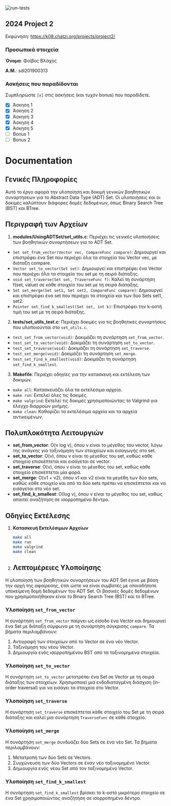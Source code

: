 ![run-tests](../../workflows/run-tests/badge.svg)

## 2024 Project 2

Εκφώνηση: https://k08.chatzi.org/projects/project2/


### Προσωπικά στοιχεία

__Όνομα__: Φοίβος Βλάχος

__Α.Μ.__: sdi201900313

### Ασκήσεις που παραδίδονται

Συμπληρώστε `[x]` στις ασκήσεις (και τυχόν bonus) που παραδίδετε.

- [x] Άσκηση 1
- [x] Άσκηση 2
- [x] Άσκηση 3
- [x] Άσκηση 4
- [x] Άσκηση 5
- [ ] Bonus 1
- [ ] Bonus 2

# Documentation

## Γενικές Πληροφορίες
Αυτό το έργο αφορά την υλοποίηση και δοκιμή γενικών βοηθητικών συναρτήσεων για το Abstract Data Type (ADT) Set. Οι υλοποιήσεις και οι δοκιμές καλύπτουν διάφορες δομές δεδομένων, όπως Binary Search Tree (BST) και BTree.

## Περιγραφή των Αρχείων

1. **modules/UsingADTSet/set_utils.c**: Περιέχει τις γενικές υλοποιήσεις των βοηθητικών συναρτήσεων για το ADT Set.
  - `Set set_from_vector(Vector vec, CompareFunc compare)`: Δημιουργεί και επιστρέφει ένα Set που περιέχει όλα τα στοιχεία του Vector vec, με διάταξη compare.
  - `Vector set_to_vector(Set set)`: Δημιουργεί και επιστρέφει ένα Vector που περιέχει όλα τα στοιχεία του set με τη σειρά διάταξης.
  - `void set_traverse(Set set, TraverseFunc f)`: Καλεί τη συνάρτηση f(set, value) σε κάθε στοιχείο του set με τη σειρά διάταξης.
  - `Set set_merge(Set set1, Set set2, CompareFunc compare)`: Δημιουργεί και επιστρέφει ένα set που περιέχει τα στοιχεία και των δύο Sets set1, set2.
  - `Pointer set_find_k_smallest(Set set, int k)`: Επιστρέφει την k-οστή τιμή του set με τη σειρά διάταξης.

2. **tests/set_utils_test.c**: Περιέχει δοκιμές για τις βοηθητικές συναρτήσεις που υλοποιούνται στο `set_utils.c`.
  - `test_set_from_vector(void)`: Δοκιμάζει τη συνάρτηση `set_from_vector`.
  - `test_set_to_vector(void)`: Δοκιμάζει τη συνάρτηση `set_to_vector`.
  - `test_set_traverse(void)`: Δοκιμάζει τη συνάρτηση `set_traverse`.
  - `test_set_merge(void)`: Δοκιμάζει τη συνάρτηση `set_merge`.
  - `test_set_find_k_smallest(void)`: Δοκιμάζει τη συνάρτηση `set_find_k_smallest`.

3. **Makefile**: Περιέχει οδηγίες για την κατασκευή και εκτέλεση των δοκιμών.
  - `make all`: Κατασκευάζει όλα τα εκτελέσιμα αρχεία.
  - `make run`: Εκτελεί όλες τις δοκιμές.
  - `make valgrind`: Εκτελεί τις δοκιμές χρησιμοποιώντας το Valgrind για έλεγχο διαρροών μνήμης.
  - `make clean`: Καθαρίζει τα εκτελέσιμα αρχεία και τα αρχεία αντικειμένων.

## Πολυπλοκότητα Λειτουργιών

- **set_from_vector**: Ο(ν log ν), όπου ν είναι το μέγεθος του vector, λόγω της ανάγκης για ταξινόμηση των στοιχείων και εισαγωγής στο set.
- **set_to_vector**: Ο(ν), όπου ν είναι το μέγεθος του set, καθώς κάθε στοιχείο επισκέπτεται και εισάγεται σε vector.
- **set_traverse**: Ο(ν), όπου ν είναι το μέγεθος του set, καθώς κάθε στοιχείο επισκέπτεται μία φορά.
- **set_merge**: Ο(ν1 + ν2), όπου ν1 και ν2 είναι τα μεγέθη των δύο sets, καθώς κάθε στοιχείο και από τα δύο sets πρέπει να επισκέπτεται και να εισάγεται στο νέο set.
- **set_find_k_smallest**: Ο(log ν), όπου ν είναι το μέγεθος του set, καθώς απαιτεί αναζήτηση σε ισορροπημένο δέντρο.

## Οδηγίες Εκτέλεσης

1. **Κατασκευή Εκτελέσιμων Αρχείων**
   ```sh
   make all
   make run 
   make valgrind
   make clean
   
2. ## Λεπτομέρειες Υλοποίησης
Η υλοποίηση των βοηθητικών συναρτήσεων του ADT Set έγινε με βάση την αρχή της αφαίρεσης, έτσι ώστε να είναι συμβατές με οποιαδήποτε υποκείμενη δομή δεδομένων του ADT Set. Οι βασικές δομές δεδομένων που χρησιμοποιήθηκαν είναι το Binary Search Tree (BST) και το BTree.

### Υλοποίηση `set_from_vector`
Η συνάρτηση `set_from_vector` παίρνει ως είσοδο ένα Vector και δημιουργεί ένα Set με διάταξη σύμφωνα με τη συνάρτηση σύγκρισης `compare`. Τα βήματα περιλαμβάνουν:

1. Αντιγραφή των στοιχείων από το Vector σε ένα νέο Vector.
2. Ταξινόμηση του νέου Vector.
3. Δημιουργία ενός ισορροπημένου BST από τα ταξινομημένα στοιχεία.

### Υλοποίηση `set_to_vector`
Η συνάρτηση `set_to_vector` μετατρέπει ένα Set σε Vector με τη σειρά διάταξης των στοιχείων. Χρησιμοποιεί μια ενδοδιαταγμένη διάσχιση (in-order traversal) για να εισάγει τα στοιχεία στο Vector.

### Υλοποίηση `set_traverse`
Η συνάρτηση `set_traverse` επισκέπτεται κάθε στοιχείο του Set με τη σειρά διάταξης και καλεί μια συνάρτηση `TraverseFunc` σε κάθε στοιχείο.

### Υλοποίηση `set_merge`
Η συνάρτηση `set_merge` συνδυάζει δύο Sets σε ένα νέο Set. Τα βήματα περιλαμβάνουν:

1. Μετατροπή των δύο Sets σε Vectors.
2. Συγχώνευση των δύο Vectors σε έναν νέο ταξινομημένο Vector.
3. Δημιουργία ενός νέου Set από τον ταξινομημένο Vector.

### Υλοποίηση `set_find_k_smallest`
Η συνάρτηση `set_find_k_smallest` βρίσκει το k-οστό μικρότερο στοιχείο σε ένα Set χρησιμοποιώντας αναζήτηση σε ισορροπημένο δέντρο.





